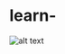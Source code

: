 # learn-

![alt text]([http://url/to](https://github.com/ImMohammadHosseini/incremental-learning/tree/main/images)https://github.com/ImMohammadHosseini/incremental-learning/tree/main/images/1.png?raw=true "the structure of learn#")


